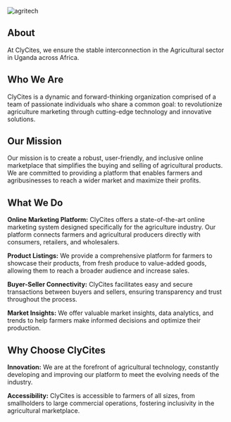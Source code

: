 ![agritech](https://res.cloudinary.com/dqewkglb5/image/upload/v1695150365/agrichub_bnsolc.jpg)

## About

At ClyCites, we ensure the stable interconnection in the Agricultural sector in Uganda across Africa.

## Who We Are

ClyCites is a dynamic and forward-thinking organization comprised of a team of passionate individuals 
who share a common goal: to revolutionize agriculture marketing through cutting-edge technology 
and innovative solutions.

## Our Mission

Our mission is to create a robust, user-friendly, and inclusive online marketplace that simplifies 
the buying and selling of agricultural products. We are committed to providing a platform that enables 
farmers and agribusinesses to reach a wider market and maximize their profits.

## What We Do

**Online Marketing Platform:** ClyCites offers a state-of-the-art online marketing system designed specifically 
for the agriculture industry. Our platform connects farmers and agricultural producers directly 
with consumers, retailers, and wholesalers.

**Product Listings:** We provide a comprehensive platform for farmers to showcase their products, 
from fresh produce to value-added goods, allowing them to reach a broader audience and increase sales.

**Buyer-Seller Connectivity:** ClyCites facilitates easy and secure transactions between buyers and sellers, 
ensuring transparency and trust throughout the process.

**Market Insights:** We offer valuable market insights, data analytics, and trends to help farmers make 
informed decisions and optimize their production.

## Why Choose ClyCites

**Innovation:** We are at the forefront of agricultural technology, constantly developing and improving 
our platform to meet the evolving needs of the industry.

**Accessibility:** ClyCites is accessible to farmers of all sizes, from smallholders to large commercial 
operations, fostering inclusivity in the agricultural marketplace.
